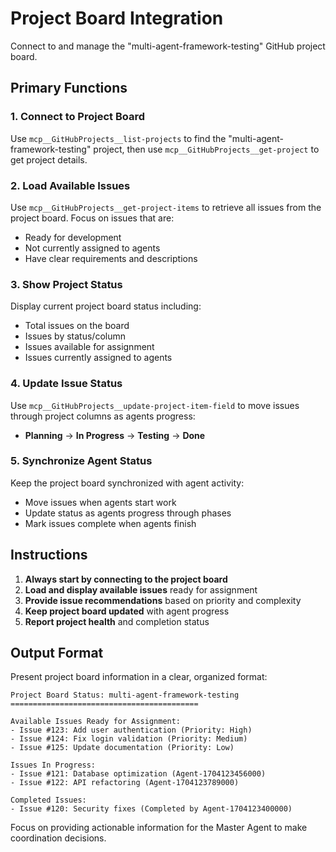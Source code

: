 # Project Board Integration

Connect to and manage the "multi-agent-framework-testing" GitHub project board.

## Primary Functions

### 1. Connect to Project Board
Use `mcp__GitHubProjects__list-projects` to find the "multi-agent-framework-testing" project, then use `mcp__GitHubProjects__get-project` to get project details.

### 2. Load Available Issues
Use `mcp__GitHubProjects__get-project-items` to retrieve all issues from the project board. Focus on issues that are:
- Ready for development
- Not currently assigned to agents
- Have clear requirements and descriptions

### 3. Show Project Status
Display current project board status including:
- Total issues on the board
- Issues by status/column
- Issues available for assignment
- Issues currently assigned to agents

### 4. Update Issue Status
Use `mcp__GitHubProjects__update-project-item-field` to move issues through project columns as agents progress:
- **Planning** → **In Progress** → **Testing** → **Done**

### 5. Synchronize Agent Status
Keep the project board synchronized with agent activity:
- Move issues when agents start work
- Update status as agents progress through phases
- Mark issues complete when agents finish

## Instructions

1. **Always start by connecting to the project board**
2. **Load and display available issues** ready for assignment
3. **Provide issue recommendations** based on priority and complexity
4. **Keep project board updated** with agent progress
5. **Report project health** and completion status

## Output Format

Present project board information in a clear, organized format:

```
Project Board Status: multi-agent-framework-testing
==========================================

Available Issues Ready for Assignment:
- Issue #123: Add user authentication (Priority: High)
- Issue #124: Fix login validation (Priority: Medium)
- Issue #125: Update documentation (Priority: Low)

Issues In Progress:
- Issue #121: Database optimization (Agent-1704123456000)
- Issue #122: API refactoring (Agent-1704123789000)

Completed Issues:
- Issue #120: Security fixes (Completed by Agent-1704123400000)
```

Focus on providing actionable information for the Master Agent to make coordination decisions.